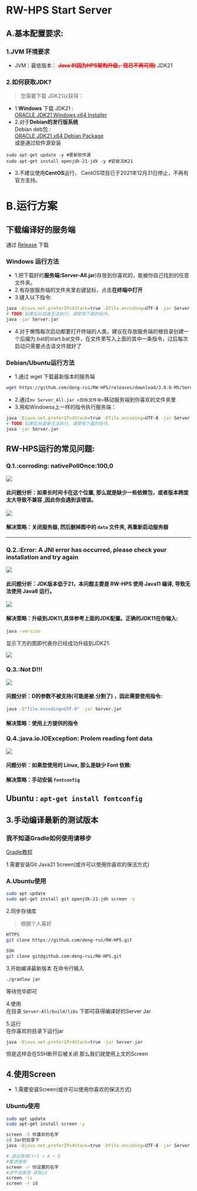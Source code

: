 # RW-HPS Start Server

## A.基本配置要求:

### 1.JVM 环境要求

- JVM：最低版本： <font style="color:red;font-weight:bold">~~Java 8(因为HPS架构升级，现已不再可用)~~</font> JDK21

### 2.如何获取JDK?

> 您需要下载 JDK21以获得：
- 1.**Windows** 下载 JDK21 : </br> [ORACLE JDK21 Windows x64 Installer](https://download.oracle.com/java/21/archive/jdk-21.0.2_windows-x64_bin.exe)
- 2.对于**Debian的发行版系统** </br> 
Debian deb包 : </br> [ORACLE JDK21 x64 Debian Package](https://download.oracle.com/java/21/archive/jdk-21.0.2_linux-x64_bin.deb) </br> 或是通过软件源安装 </br>
```
sudo apt-get update -y #更新软件源
sudo apt-get install openjdk-21-jdk -y #安装JDK21
```
- 3.不建议使用**CentOS**运行， CentOS项目已于2021年12月31日停止，不再有官方支持。


# B.运行方案

## 下载编译好的服务端

通过 [Release](https://github.com/deng-rui/RW-HPS/releases) 下载

### Windows 运行方法

- 1.把下载好的**服务端**(**Server-All.jar**)存放到你喜欢的，能被你自己找到的任意文件夹。
- 2.有存放服务端的文件夹里右键鼠标，点击**在终端中打开**
- 3.键入以下指令:
```bash
java -Djava.net.preferIPv4Stack=true -Dfile.encoding=UTF-8 -jar Server.jar
# TODO:如果乱码或者无法执行，请使用下面的指令。
java -jar Server.jar
```
- 4.对于懒惰每次启动都要打开终端的人类，建议在存放服务端的根目录创建一个后缀为.bat的start.bat文件，在文件里写入上面的其中一条指令，过后每次启动只需要点击该文件就好了

### Debian/Ubuntu运行方法
- 1.通过 wget 下载最新版本的服务端
```bash
wget https://github.com/deng-rui/RW-HPS/releases/download/3.0.0-M5/Server-All.jar
```
- 2.通过`mv Server_All.jar <目标文件夹>`移动服务端到你喜欢的文件夹里
- 3.用和Windowss上一样的指令执行服务端：
```bash
java -Djava.net.preferIPv4Stack=true -Dfile.encoding=UTF-8 -jar Server.jar
# TODO:如果乱码或者无法执行，请使用下面的指令。
java -jar Server.jar
```

## RW-HPS运行的常见问题:

### Q.1.:**corroding: nativePollOnce:100,0**

<img src="../img/Question.png"></img>

#### 此问题分析：如果长时间卡在这个位置, 那么就是缺少一些依赖包，或者版本跨度太大导致不兼容 ,因此你会遇到该错误。

<img src="../img/Question2.png"></img>
#### 解决策略：关闭服务器, 然后删掉图中的 `data` 文件夹, 再重新启动服务器
---

### Q.2.:**Error: A JNI error has occurred, please check your installation and try again**

<img src="../img/Question3.png"></img>

#### 此问题分析：JDK版本低于21，本问题主要是 RW-HPS 使用 Java11 编译, 导致无法使用 Java8 运行。

<img src="../img/Question4.png"></img>

#### 解决策略：升级到JDK11,具体参考上面的JDK配置。正确的JDK11在你输入:

```bash
java -version
```

显示下方的图即代表你已经成功升级到JDK21:

<img src="https://img.lu/upload/b1c58d5f11dee00543aee.png"></img>

### Q.3.:**Not D!!!**

<img src="../img/Question6.png"></img>

#### 问题分析：D的参数不被支持(可能是被.分割了) ，因此需要使用指令:

```bash
java -D"file.encoding=UTF-8" -jar Server.jar
```

#### 解决策略：使用上方提供的指令

### Q.4.:**java.io.IOException: Prolem reading font data**

<img src="../img/Question7.png"></img>

#### 问题分析：如果您使用的 Linux, 那么是缺少 Font 依赖:

#### 解决策略：手动安装 `fontconfig`
  
**Ubuntu** : ```apt-get install fontconfig```
---
## 3.手动编译最新的测试版本

### 我不知道Gradle如何使用请移步

[Gradle教程](Gradle.md)

1.需要安装Git Java21 Screen(或许可以使用你喜欢的保活方式)

### A.Ubuntu使用

```bash  
sudo apt update
sudo apt-get install git openjdk-21-jdk screen -y  
```

2.同步存储库
> 根据个人喜好

```bash
HTTPS  
git clone https://github.com/deng-rui/RW-HPS.git
``` 

```bash  
SSH
git clone git@github.com:deng-rui/RW-HPS.git  
```

3.开始编译最新版本
在命令行输入

```bash
./gradlew jar
```

等待完毕即可

4.使用  
在目录 `Server-All/build/libs` 下即可获得编译好的Server Jar

5.运行  
在你喜欢的目录下运行jar

```bash
java -Djava.net.preferIPv4Stack=true -jar Server.jar
```

但是这样会在SSH断开后被关闭 那么我们就使用上文的Screen

## 4.使用Screen

- 1.需要安装Screen(或许可以使用你喜欢的保活方式)      
### Ubuntu使用

```bash  
sudo apt update
sudo apt-get install screen -y  
```

```bash
screen -S 你喜欢的名字
cd Jar的目录下
java -Djava.net.preferIPv4Stack=true -Dfile.encoding=UTF-8 -jar Server.jar

# 退出使用Ctrl + A + D
#重进使用
screen -r 你设置的名字
#进不去使用 获取id
screen -ls
screen -r id
```
